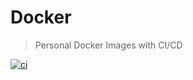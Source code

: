 # Docker

> Personal Docker Images with CI/CD

[![ci](https://github.com/seyoungsong/docker/actions/workflows/ci.yml/badge.svg)](https://github.com/seyoungsong/docker/actions/workflows/ci.yml)
